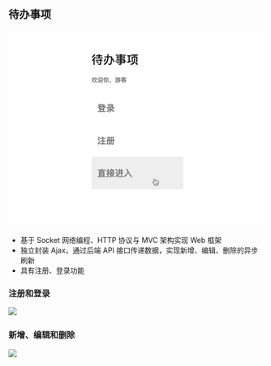 ## 待办事项
![](/static/index.jpg)
- 基于 Socket 网络编程、HTTP 协议与 MVC 架构实现 Web 框架
- 独立封装 Ajax，通过后端 API 接口传递数据，实现新增、编辑、删除的异步刷新
- 具有注册、登录功能

### 注册和登录
![](/static/register-login.gif)

### 新增、编辑和删除
![](/static/add-update-delete.gif)
